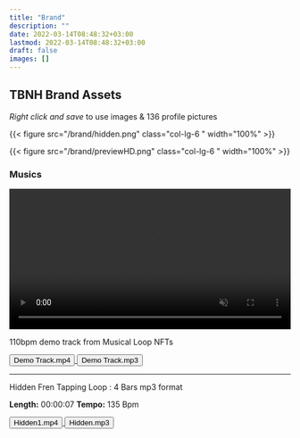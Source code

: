 ```yaml
---
title: "Brand"
description: ""
date: 2022-03-14T08:48:32+03:00
lastmod: 2022-03-14T08:48:32+03:00
draft: false
images: []
---
```

## TBNH Brand Assets

*Right click and save* to use images & 136 profile pictures

<div class="row py-2">

{{< figure src="/brand/hidden.png" class="col-lg-6 " width="100%"  >}}

{{< figure src="/brand/previewHD.png" class="col-lg-6 " width="100%"  >}}

</div>

### Musics

<div class="row py-2">
<div class="col-lg-6"><video preload="none" controls autoplay muted loop src="/videos/Musical-Loop-NFTs.mp4" width="100%" loading="lazy"></video></div>
<div class="col-lg-6 ">

110bpm demo track from Musical Loop NFTs  

<a href="/videos/Musical-Loop-NFTs.mp4" download="Musical-Loop-Demo-Track.mp4">
    <button type="button" class="btn btn-primary"><i class="bi bi-cloud-arrow-down-fill"></i> Demo Track.mp4 </button>
</a>
<a href="/brand/110bpm-track.mp3" download="110bpm-Musical-Loop-Demo-Track.mp3">
    <button type="button" class="btn btn-primary"><i class="bi bi-cloud-arrow-down-fill"></i> Demo Track.mp3 </button>
</a>

----

Hidden Fren Tapping Loop : 4 Bars mp3 format

**Length:** 00:00:07
**Tempo:** 135 Bpm

<a href="/brand/hidden1.mp4" download="Hidden.mp3">
    <button type="button" class="btn btn-primary"><i class="bi bi-cloud-arrow-down-fill"></i> Hidden1.mp4 </button>
</a>
<a href="/brand/hidden.mp3" download="Hidden.mp3">
    <button type="button" class="btn btn-primary"><i class="bi bi-cloud-arrow-down-fill"></i> Hidden.mp3 </i></button>
</a>

</div>
</div>
